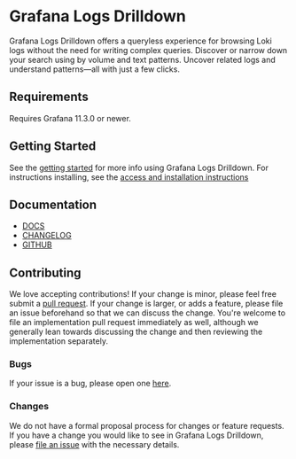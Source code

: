 # Grafana Logs Drilldown

Grafana Logs Drilldown offers a queryless experience for browsing Loki logs without the need for writing complex queries. Discover or narrow down your search using by volume and text patterns. Uncover related logs and understand patterns—all with just a few clicks.

## Requirements

Requires Grafana 11.3.0 or newer.

## Getting Started

See the [getting started](https://grafana.com/docs/grafana-cloud/visualizations/simplified-exploration/logs/get-started/) for more info using Grafana Logs Drilldown.
For instructions installing, see the [access and installation instructions](https://grafana.com/docs/grafana-cloud/visualizations/simplified-exploration/logs/access/)

## Documentation

- [DOCS](https://grafana.com/docs/grafana-cloud/visualizations/simplified-exploration/logs/)
- [CHANGELOG](https://github.com/grafana/explore-logs/releases)
- [GITHUB](https://github.com/grafana/explore-logs/)

## Contributing

We love accepting contributions!
If your change is minor, please feel free submit
a [pull request](https://help.github.com/articles/about-pull-requests/).
If your change is larger, or adds a feature, please file an issue beforehand so
that we can discuss the change. You're welcome to file an implementation pull
request immediately as well, although we generally lean towards discussing the
change and then reviewing the implementation separately.

### Bugs

If your issue is a bug, please open one [here](https://github.com/grafana/explore-logs/issues/new).

### Changes

We do not have a formal proposal process for changes or feature requests. If you have a change you would like to see in
Grafana Logs Drilldown, please [file an issue](https://github.com/grafana/explore-logs/issues/new) with the necessary details.

